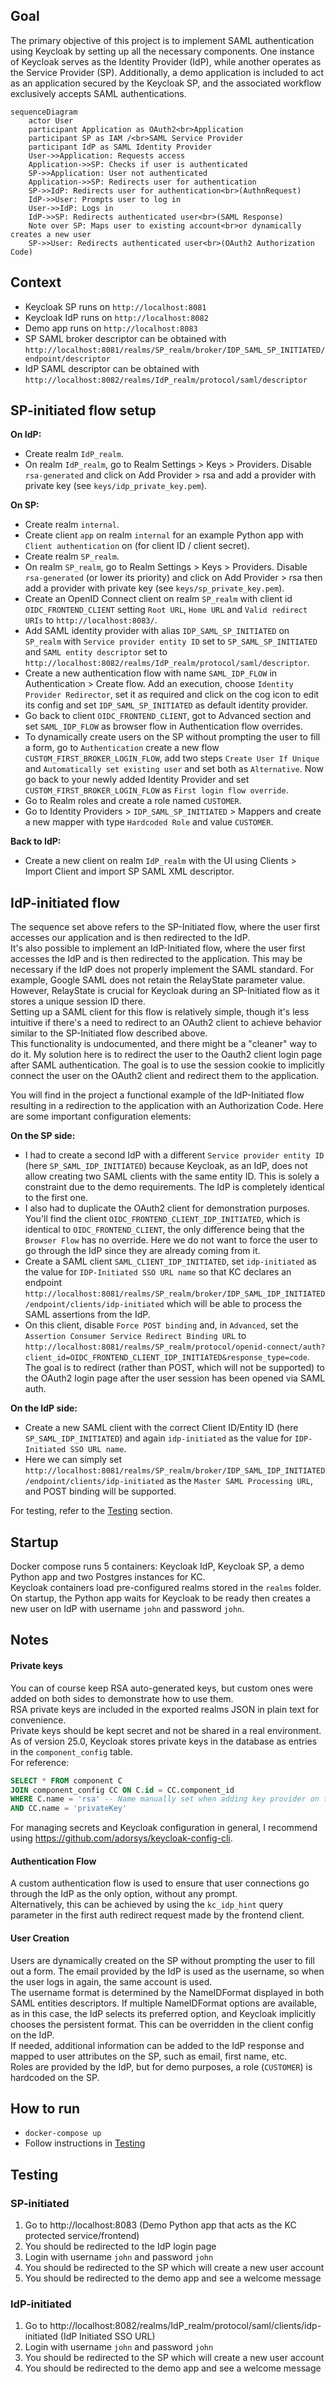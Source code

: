 ## Goal

The primary objective of this project is to implement SAML authentication using Keycloak by setting up all the necessary components.
One instance of Keycloak serves as the Identity Provider (IdP), while another operates as the Service Provider (SP).
Additionally, a demo application is included to act as an application secured by the Keycloak SP, and the associated workflow exclusively accepts SAML authentications.

```mermaid
sequenceDiagram
    actor User
    participant Application as OAuth2<br>Application
    participant SP as IAM /<br>SAML Service Provider
    participant IdP as SAML Identity Provider
    User->>Application: Requests access
    Application->>SP: Checks if user is authenticated
    SP->>Application: User not authenticated
    Application->>SP: Redirects user for authentication
    SP->>IdP: Redirects user for authentication<br>(AuthnRequest)
    IdP->>User: Prompts user to log in
    User->>IdP: Logs in
    IdP->>SP: Redirects authenticated user<br>(SAML Response)
    Note over SP: Maps user to existing account<br>or dynamically creates a new user
    SP->>User: Redirects authenticated user<br>(OAuth2 Authorization Code)
```

## Context

- Keycloak SP runs on `http://localhost:8081`
- Keycloak IdP runs on `http://localhost:8082`
- Demo app runs on `http://localhost:8083`
- SP SAML broker descriptor can be obtained with `http://localhost:8081/realms/SP_realm/broker/IDP_SAML_SP_INITIATED/endpoint/descriptor`
- IdP SAML descriptor can be obtained with `http://localhost:8082/realms/IdP_realm/protocol/saml/descriptor`

## SP-initiated flow setup

**On IdP:**
- Create realm `IdP_realm`.
- On realm `IdP_realm`, go to Realm Settings > Keys > Providers. Disable `rsa-generated` and click on Add Provider > rsa and add a provider with private key (see `keys/idp_private_key.pem`).

**On SP:**
- Create realm `internal`.
- Create client `app` on realm `internal` for an example Python app with `Client authentication` on (for client ID / client secret).
- Create realm `SP_realm`.
- On realm `SP_realm`, go to Realm Settings > Keys > Providers. Disable `rsa-generated` (or lower its priority) and click on Add Provider > rsa then add a provider with private key (see `keys/sp_private_key.pem`).
- Create an OpenID Connect client on realm `SP_realm` with client id `OIDC_FRONTEND_CLIENT` setting `Root URL`, `Home URL` and `Valid redirect URIs` to `http://localhost:8083/`.
- Add SAML identity provider with alias `IDP_SAML_SP_INITIATED` on `SP_realm` with `Service provider entity ID` set to `SP_SAML_SP_INITIATED` and `SAML entity descriptor` set to `http://localhost:8082/realms/IdP_realm/protocol/saml/descriptor`.
- Create a new authentication flow with name `SAML_IDP_FLOW` in Authentication > Create flow. Add an execution, choose `Identity Provider Redirector`, set it as required and click on the cog icon to edit its config and set `IDP_SAML_SP_INITIATED` as default identity provider.
- Go back to client `OIDC_FRONTEND_CLIENT`, got to Advanced section and set `SAML_IDP_FLOW` as browser flow in Authentication flow overrides.
- To dynamically create users on the SP without prompting the user to fill a form, go to `Authentication` create a new flow `CUSTOM_FIRST_BROKER_LOGIN_FLOW`, add two steps `Create User If Unique` and `Automatically set existing user` and set both as `Alternative`. Now go back to your newly added Identity Provider and set `CUSTOM_FIRST_BROKER_LOGIN_FLOW` as `First login flow override`.
- Go to Realm roles and create a role named `CUSTOMER`.
- Go to Identity Providers > `IDP_SAML_SP_INITIATED` > Mappers and create a new mapper with type `Hardcoded Role` and value `CUSTOMER`.

**Back to IdP:**
- Create a new client on realm `IdP_realm` with the UI using Clients > Import Client and import SP SAML XML descriptor.

## IdP-initiated flow

The sequence set above refers to the SP-Initiated flow, where the user first accesses our application and is then redirected to the IdP.    
It's also possible to implement an IdP-Initiated flow, where the user first accesses the IdP and is then redirected to the application. This may be necessary if the IdP does not properly implement the SAML standard. For example, Google SAML does not retain the RelayState parameter value. However, RelayState is crucial for Keycloak during an SP-Initiated flow as it stores a unique session ID there.    
Setting up a SAML client for this flow is relatively simple, though it's less intuitive if there's a need to redirect to an OAuth2 client to achieve behavior similar to the SP-Initiated flow described above.  
This functionality is undocumented, and there might be a "cleaner" way to do it. My solution here is to redirect the user to the Oauth2 client login page after SAML authentication. The goal is to use the session cookie to implicitly connect the user on the OAuth2 client and redirect them to the application.

You will find in the project a functional example of the IdP-Initiated flow resulting in a redirection to the application with an Authorization Code. Here are some important configuration elements:  

**On the SP side:**
- I had to create a second IdP with a different `Service provider entity ID` (here `SP_SAML_IDP_INITIATED`) because Keycloak, as an IdP, does not allow creating two SAML clients with the same entity ID. This is solely a constraint due to the demo requirements. The IdP is completely identical to the first one.
- I also had to duplicate the OAuth2 client for demonstration purposes. You'll find the client `OIDC_FRONTEND_CLIENT_IDP_INITIATED`, which is identical to `OIDC_FRONTEND_CLIENT`, the only difference being that the `Browser Flow` has no override. Here we do not want to force the user to go through the IdP since they are already coming from it.
- Create a SAML client `SAML_CLIENT_IDP_INITIATED`, set `idp-initiated` as the value for `IDP-Initiated SSO URL name` so that KC declares an endpoint `http://localhost:8081/realms/SP_realm/broker/IDP_SAML_IDP_INITIATED/endpoint/clients/idp-initiated` which will be able to process the SAML assertions from the IdP.
- On this client, disable `Force POST binding` and, in `Advanced`, set the `Assertion Consumer Service Redirect Binding URL` to `http://localhost:8081/realms/SP_realm/protocol/openid-connect/auth?client_id=OIDC_FRONTEND_CLIENT_IDP_INITIATED&response_type=code`. The goal is to redirect (rather than POST, which will not be supported) to the OAuth2 login page after the user session has been opened via SAML auth.

**On the IdP side:**
- Create a new SAML client with the correct Client ID/Entity ID (here `SP_SAML_IDP_INITIATED`) and again `idp-initiated` as the value for `IDP-Initiated SSO URL name`.
- Here we can simply set `http://localhost:8081/realms/SP_realm/broker/IDP_SAML_IDP_INITIATED/endpoint/clients/idp-initiated` as the `Master SAML Processing URL`, and POST binding will be supported.

For testing, refer to the [Testing](#testing) section.


## Startup

Docker compose runs 5 containers: Keycloak IdP, Keycloak SP, a demo Python app and two Postgres instances for KC.  
Keycloak containers load pre-configured realms stored in the `realms` folder.  
On startup, the Python app waits for Keycloak to be ready then creates a new user on IdP with username `john` and password `john`.

## Notes

#### Private keys
You can of course keep RSA auto-generated keys, but custom ones were added on both sides to demonstrate how to use them.  
RSA private keys are included in the exported realms JSON in plain text for convenience.  
Private keys should be kept secret and not be shared in a real environment. As of version 25.0, Keycloak stores private keys in the database as entries in the `component_config` table.    
For reference:  
```sql
SELECT * FROM component C
JOIN component_config CC ON C.id = CC.component_id
WHERE C.name = 'rsa' -- Name manually set when adding key provider on the UI
AND CC.name = 'privateKey'
```

For managing secrets and Keycloak configuration in general, I recommend using https://github.com/adorsys/keycloak-config-cli.

#### Authentication Flow
A custom authentication flow is used to ensure that user connections go through the IdP as the only option, without any prompt.  
Alternatively, this can be achieved by using the `kc_idp_hint` query parameter in the first auth redirect request made by the frontend client.  

#### User Creation
Users are dynamically created on the SP without prompting the user to fill out a form. The email provided by the IdP is used as the username, so when the user logs in again, the same account is used.  
The username format is determined by the NameIDFormat displayed in both SAML entities descriptors. If multiple NameIDFormat options are available, as in this case, the IdP selects its preferred option, and Keycloak implicitly chooses the persistent format. This can be overridden in the client config on the IdP.  
If needed, additional information can be added to the IdP response and mapped to user attributes on the SP, such as email, first name, etc.  
Roles are provided by the IdP, but for demo purposes, a role (`CUSTOMER`) is hardcoded on the SP.  

## How to run

- `docker-compose up`
- Follow instructions in [Testing](#testing)

## Testing

### SP-initiated

1. Go to http://localhost:8083 (Demo Python app that acts as the KC protected service/frontend)
2. You should be redirected to the IdP login page
3. Login with username `john` and password `john`
4. You should be redirected to the SP which will create a new user account
5. You should be redirected to the demo app and see a welcome message


### IdP-initiated

1. Go to http://localhost:8082/realms/IdP_realm/protocol/saml/clients/idp-initiated (IdP Initiated SSO URL)
2. Login with username `john` and password `john`
3. You should be redirected to the SP which will create a new user account
4. You should be redirected to the demo app and see a welcome message